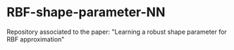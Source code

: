 # RBF-shape-parameter-NN
Repository associated to the paper: "Learning a robust shape parameter for RBF approximation"
